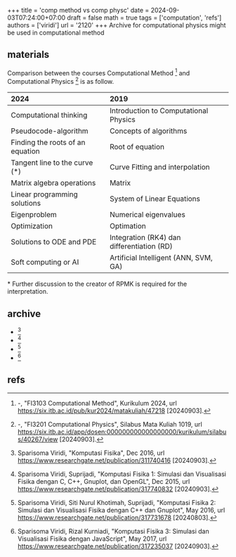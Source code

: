 +++
title = 'comp method vs comp physc'
date = 2024-09-03T07:24:00+07:00
draft = false
math = true
tags = ['computation', 'refs']
authors = ['viridi']
url = '2120'
+++
Archive for computational physics might be used in computational method<!--more-->


## materials
Comparison between the courses Computational Method [^curr_2024] and Computational Physics [^curr_2019] is as follow.

2024 | 2019
:- | :-
Computational thinking | Introduction to Computational Physics
Pseudocode-algorithm | Concepts of algorithms
Finding the roots of an equation | Root of equation
Tangent line to the curve (\*) | Curve Fitting and interpolation
Matrix algebra operations | Matrix
Linear programming solutions | System of Linear Equations
Eigenproblem | Numerical eigenvalues
Optimization | Optimation
Solutions to ODE and PDE | Integration (RK4) dan differentiation (RD)
Soft computing or AI | Artificial Intelligent (ANN, SVM, GA)

\* Further discussion to the creator of RPMK is required for the interpretation.

## archive
+ [^viridi_2016a]
+ [^viridi_2015]
+ [^viridi_2016b]
+ [^viridi_2017]


## refs
[^curr_2024]: -, "FI3103 Computational Method", Kurikulum 2024, url https://six.itb.ac.id/pub/kur2024/matakuliah/47218 [20240903].
[^curr_2019]: -, "FI3201 Computational Physics", Silabus Mata Kuliah 1019, url https://six.itb.ac.id/app/dosen:000000000000000000/kurikulum/silabus/40267/view [20240903].
[^viridi_2016a]: Sparisoma Viridi, "Komputasi Fisika", Dec 2016, url https://www.researchgate.net/publication/311740416 [20240903].
[^viridi_2015]: Sparisoma Viridi, Suprijadi, "Komputasi Fisika 1: Simulasi dan Visualisasi Fisika dengan C, C++, Gnuplot, dan OpenGL", Dec 2015, url https://www.researchgate.net/publication/317740832 [20240903].
[^viridi_2016b]: Sparisoma Viridi, Siti Nurul Khotimah, Suprijadi, "Komputasi Fisika 2: Simulasi dan Visualisasi Fisika dengan C++ dan Gnuplot", May 2016, url https://www.researchgate.net/publication/317731678 [20240803].
[^viridi_2017]: Sparisoma Viridi, Rizal Kurniadi, "Komputasi Fisika 3: Simulasi dan Visualisasi Fisika dengan JavaScript", May 2017, url https://www.researchgate.net/publication/317235037 [20240903].